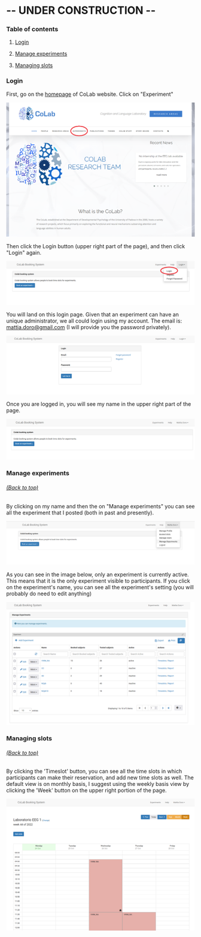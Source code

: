# -- UNDER CONSTRUCTION --

### Table of contents <a name="toc"></a>

1. [Login](#login)

2. [Manage experiments](#manageexp)

3. [Managing slots](#manageslots)

### Login <a name="login"></a> 
First, go on the [homepage](http://colab.psy.unipd.it/) of CoLab website. Click on "Experiment" 

![](1_home.png)

Then click the Login button (upper right part of the page), and then click "Login" again.

![](2_booking1.png)

You will land on this login page. 
Given that an experiment can have an unique administrator, we all could login using my account.
The email is: mattia.doro@gmail.com (I will provide you the password privately).

![](3_login.png)

Once you are logged in, you will see my name in the upper right part of the page.

![](4_login2.png)

### Manage experiments <a name="manageexp"></a>
###### [(Back to top)](#toc)

By clicking on my name and then the on "Manage experiments" you can see all the experiment that I posted (both in past and presently).

![](5_manageexp.png)

As you can see in the image below, only an experiment is currently active. This means that it is the only experiment visible to participants. If you click on the experiment's name, you can see all the experiment's setting (you will probably do need to edit anything)

![](6_exps.png)

### Managing slots <a name="manageslots"></a>
###### [(Back to top)](#toc)

By clicking the 'Timeslot' button, you can see all the time slots in which participants can make their reservation, and add new time slots as well. The default view is on monthly basis, I suggest using the weekly basis view by clicking the 'Week' button on the upper right portion of the page.

![](7_slots.png)
